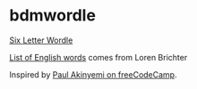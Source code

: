 # bdmwordle

[Six Letter Wordle](https://main--effervescent-pixie-0c16ab.netlify.app/build/index.html)

[List of English words](https://raw.githubusercontent.com/lorenbrichter/Words/master/Words/en.txt) comes from Loren Brichter

Inspired by [Paul Akinyemi on freeCodeCamp](https://www.freecodecamp.org/news/build-a-wordle-clone-in-javascript/).


